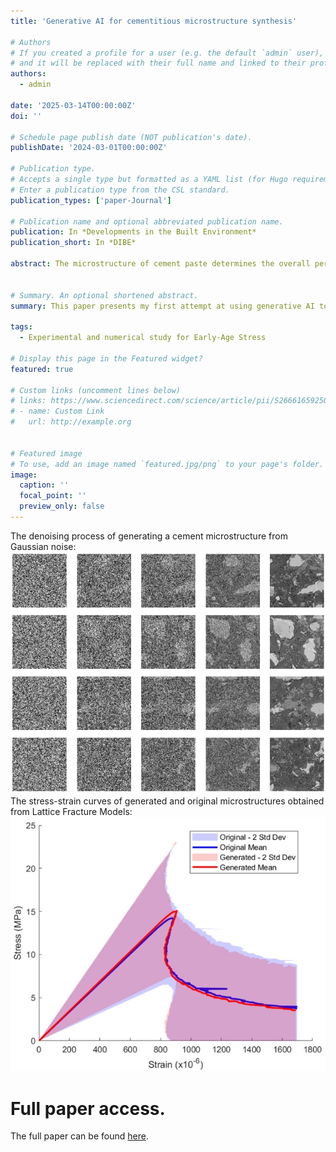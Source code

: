 ```yaml
---
title: 'Generative AI for cementitious microstructure synthesis'

# Authors
# If you created a profile for a user (e.g. the default `admin` user), write the username (folder name) here
# and it will be replaced with their full name and linked to their profile.
authors:
  - admin

date: '2025-03-14T00:00:00Z'
doi: ''

# Schedule page publish date (NOT publication's date).
publishDate: '2024-03-01T00:00:00Z'

# Publication type.
# Accepts a single type but formatted as a YAML list (for Hugo requirements).
# Enter a publication type from the CSL standard.
publication_types: ['paper-Journal']

# Publication name and optional abbreviated publication name.
publication: In *Developments in the Built Environment*
publication_short: In *DIBE*

abstract: The microstructure of cement paste determines the overall performance of concrete and therefore obtaining the microstructure is an essential step in concrete studies. Traditional methods to obtain the microstructure, such as scanning electron microscopy (SEM) and X-ray computed tomography (XCT), are time-consuming and expensive. Herein we propose using Denoising Diffusion Probabilistic Models (DDPM) to synthesize realistic microstructures of cement paste. A DDPM with a U-Net architecture is employed to generate high-fidelity microstructure images that closely resemble those derived from SEM. The synthesized images are subjected to comprehensive image analysis, phase segmentation, and micromechanical analysis to validate their accuracy. Findings demonstrate that DDPM-generated microstructures not only visually match the original microstructures but also exhibit similar greyscale statistics, phase assemblage, phase connectivity, and micromechanical properties. This approach offers a cost-effective and efficient alternative for generating microstructure data, facilitating advanced multiscale computational studies of cement paste properties.


# Summary. An optional shortened abstract.
summary: This paper presents my first attempt at using generative AI to synthesize microstructures of cementitious materials. A Denoising Diffusion Probabilistic Model (DDPM) was employed to generate synthetic BSE images of OPC with a water-to-cement ratio (w/c) of 0.4. The generated images closely resemble real BSE images in both statistical and microstructural analyses. I have recently extended this work to the conditional generation of three-dimensional hydrating cementitious microstructures with varying w/c ratios, Blaine values, and curing ages. Stay tuned for further updates!

tags:
  - Experimental and numerical study for Early-Age Stress

# Display this page in the Featured widget?
featured: true

# Custom links (uncomment lines below)
# links: https://www.sciencedirect.com/science/article/pii/S2666165925000249
# - name: Custom Link
#   url: http://example.org


# Featured image
# To use, add an image named `featured.jpg/png` to your page's folder.
image:
  caption: ''
  focal_point: ''
  preview_only: false
---
```



The denoising process of generating a cement microstructure from Gaussian noise:
![Image 1](featured1.jpg)
The stress-strain curves of generated and original microstructures obtained from Lattice Fracture Models:
![Image 2](featured2.jpg)

# Full paper access. 
The full paper can be found [here](https://www.sciencedirect.com/science/article/pii/S2666165925000249).
